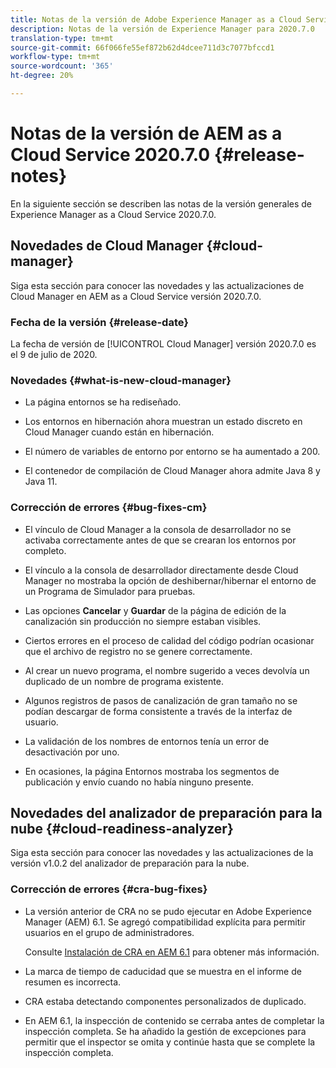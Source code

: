 ```yaml
---
title: Notas de la versión de Adobe Experience Manager as a Cloud Service para 2020.7.0
description: Notas de la versión de Experience Manager para 2020.7.0
translation-type: tm+mt
source-git-commit: 66f066fe55ef872b62d4dcee711d3c7077bfccd1
workflow-type: tm+mt
source-wordcount: '365'
ht-degree: 20%

---
```



# Notas de la versión de AEM as a Cloud Service 2020.7.0 {#release-notes}

En la siguiente sección se describen las notas de la versión generales de Experience Manager as a Cloud Service 2020.7.0.

## Novedades de Cloud Manager {#cloud-manager}

Siga esta sección para conocer las novedades y las actualizaciones de Cloud Manager en AEM as a Cloud Service versión 2020.7.0.

### Fecha de la versión {#release-date}

La fecha de versión de [!UICONTROL Cloud Manager] versión 2020.7.0 es el 9 de julio de 2020.

### Novedades {#what-is-new-cloud-manager}

* La página entornos se ha rediseñado.

* Los entornos en hibernación ahora muestran un estado discreto en Cloud Manager cuando están en hibernación.

* El número de variables de entorno por entorno se ha aumentado a 200.

* El contenedor de compilación de Cloud Manager ahora admite Java 8 y Java 11.

### Corrección de errores {#bug-fixes-cm}

* El vínculo de Cloud Manager a la consola de desarrollador no se activaba correctamente antes de que se crearan los entornos por completo.

* El vínculo a la consola de desarrollador directamente desde Cloud Manager no mostraba la opción de deshibernar/hibernar el entorno de un Programa de Simulador para pruebas.

* Las opciones **Cancelar** y **Guardar** de la página de edición de la canalización sin producción no siempre estaban visibles.

* Ciertos errores en el proceso de calidad del código podrían ocasionar que el archivo de registro no se genere correctamente.

* Al crear un nuevo programa, el nombre sugerido a veces devolvía un duplicado de un nombre de programa existente.

* Algunos registros de pasos de canalización de gran tamaño no se podían descargar de forma consistente a través de la interfaz de usuario.

* La validación de los nombres de entornos tenía un error de desactivación por uno.

* En ocasiones, la página Entornos mostraba los segmentos de publicación y envío cuando no había ninguno presente.

## Novedades del analizador de preparación para la nube {#cloud-readiness-analyzer}

Siga esta sección para conocer las novedades y las actualizaciones de la versión v1.0.2 del analizador de preparación para la nube.

### Corrección de errores {#cra-bug-fixes}

* La versión anterior de CRA no se pudo ejecutar en Adobe Experience Manager (AEM) 6.1. Se agregó compatibilidad explícita para permitir usuarios en el grupo de administradores.

   Consulte [Instalación de CRA en AEM 6.1](https://docs.adobe.com/content/help/en/experience-manager-cloud-service/moving/cloud-migration/cloud-readiness-analyzer/using-cloud-readiness-analyzer.html#installing-on-aem61) para obtener más información.

* La marca de tiempo de caducidad que se muestra en el informe de resumen es incorrecta.

* CRA estaba detectando componentes personalizados de duplicado.

* En AEM 6.1, la inspección de contenido se cerraba antes de completar la inspección completa. Se ha añadido la gestión de excepciones para permitir que el inspector se omita y continúe hasta que se complete la inspección completa.

